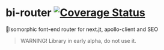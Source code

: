 # bi-router [![Coverage Status](https://coveralls.io/repos/github/BinPar/bi-router/badge.svg?branch=master)](https://coveralls.io/github/BinPar/bi-router?branch=master)

🚀Isomorphic font-end router for next.jt, apollo-client and SEO

> WARNING! Library in early alpha, do not use it.
